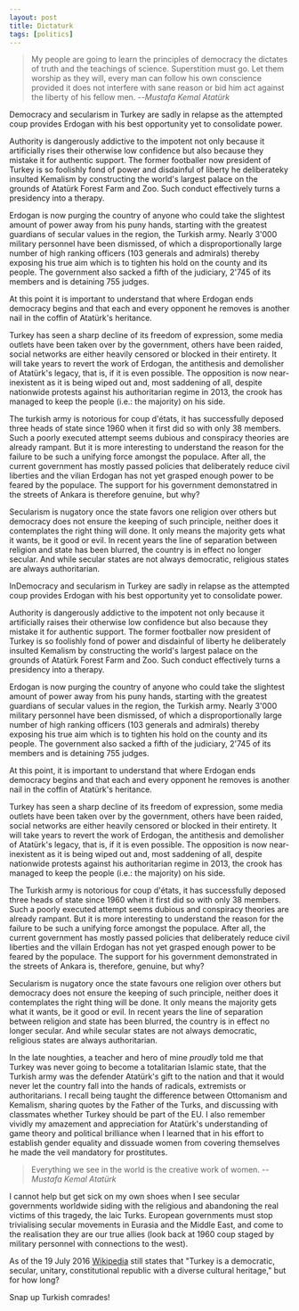 ```yaml
---
layout: post 
title: Dictaturk
tags: [politics]
---
```

> My people are going to learn the principles of democracy the dictates of truth and the teachings of science. Superstition must go. Let them worship as they will, every man can follow his own conscience provided it does not interfere with sane reason or bid him act against the liberty of his fellow men.
>   --<cite>Mustafa Kemal Atatürk</cite>

Democracy and secularism in Turkey are sadly in relapse as the attempted coup provides Erdogan with his best opportunity yet to consolidate power. 

Authority is dangerously addictive to the impotent not only because it artificially rises their otherwise low confidence but also because they mistake it for authentic support. The former footballer now president of Turkey is so foolishly fond of power and disdainful of liberty he deliberateky insulted Kemalism by constructing the world's largest palace on the grounds of Atatürk Forest Farm and Zoo. Such conduct effectively turns a presidency into a therapy.

Erdogan is now purging the country of anyone who could take the slightest amount of power away from his puny hands, starting with the greatest guardians of secular values in the region, the Turkish army. Nearly 3'000 military personnel have been dismissed, of which a disproportionally large number of high ranking officers (103 generals and admirals) thereby exposing his true aim which is to tighten his hold on the county and its people. The government also sacked a fifth of the judiciary, 2'745 of its members and is detaining 755 judges.

At this point it is important to understand that where Erdogan ends democracy begins and that each and every opponent he removes is another nail in the coffin of Atatürk's heritance.

Turkey has seen a sharp decline of its freedom of expression, some media outlets have been taken over by the government, others have been raided, social networks are either heavily censored or blocked in their entirety. It will take years to revert the work of Erdogan, the antithesis and demolisher of Atatürk's legacy, that is, if it is even possible. The opposition is now near-inexistent as it is being wiped out and, most saddening of all, despite nationwide protests against his authoritarian regime in 2013, the crook has managed to keep the people (i.e.: the majority) on his side. 

The turkish army is notorious for coup d'états, it has successfully deposed three heads of state since 1960 when it first did so with only 38 members. Such a poorly executed attempt seems dubious and conspiracy theories are already rampant. But it is more interesting to understand the reason for the failure to be such a unifying force amongst the populace. After all, the current government has mostly passed policies that deliberately reduce civil liberties and the vilian Erdogan has not yet grasped enough power to be feared by the populace. The support for his government demonstatred in the streets of Ankara is therefore genuine, but why? 

Secularism is nugatory once the state favors one religion over others but democracy does not ensure the keeping of such principle, neither does it contemplates the right thing will done. It only means the majority gets what it wants, be it good or evil. In recent years the line of separation between religion and state has been blurred, the country is in effect no longer secular. And while secular states are not always democratic, religious states are always authoritarian. 

InDemocracy and secularism in Turkey are sadly in relapse as the attempted coup provides Erdogan with his best opportunity yet to consolidate power. 

Authority is dangerously addictive to the impotent not only because it artificially raises their otherwise low confidence but also because they mistake it for authentic support. The former footballer now president of Turkey is so foolishly fond of power and disdainful of liberty he deliberately insulted Kemalism by constructing the world's largest palace on the grounds of Atatürk Forest Farm and Zoo. Such conduct effectively turns a presidency into a therapy.

Erdogan is now purging the country of anyone who could take the slightest amount of power away from his puny hands, starting with the greatest guardians of secular values in the region, the Turkish army. Nearly 3'000 military personnel have been dismissed, of which a disproportionally large number of high ranking officers (103 generals and admirals) thereby exposing his true aim which is to tighten his hold on the county and its people. The government also sacked a fifth of the judiciary, 2'745 of its members and is detaining 755 judges.

At this point, it is important to understand that where Erdogan ends democracy begins and that each and every opponent he removes is another nail in the coffin of Atatürk's heritance.

Turkey has seen a sharp decline of its freedom of expression, some media outlets have been taken over by the government, others have been raided, social networks are either heavily censored or blocked in their entirety. It will take years to revert the work of Erdogan, the antithesis and demolisher of Atatürk's legacy, that is, if it is even possible. The opposition is now near-inexistent as it is being wiped out and, most saddening of all, despite nationwide protests against his authoritarian regime in 2013, the crook has managed to keep the people (i.e.: the majority) on his side. 

The Turkish army is notorious for coup d'états, it has successfully deposed three heads of state since 1960 when it first did so with only 38 members. Such a poorly executed attempt seems dubious and conspiracy theories are already rampant. But it is more interesting to understand the reason for the failure to be such a unifying force amongst the populace. After all, the current government has mostly passed policies that deliberately reduce civil liberties and the villain Erdogan has not yet grasped enough power to be feared by the populace. The support for his government demonstrated in the streets of Ankara is, therefore, genuine, but why? 

Secularism is nugatory once the state favours one religion over others but democracy does not ensure the keeping of such principle, neither does it contemplates the right thing will be done. It only means the majority gets what it wants, be it good or evil. In recent years the line of separation between religion and state has been blurred, the country is in effect no longer secular. And while secular states are not always democratic, religious states are always authoritarian. 

In the late noughties, a teacher and hero of mine *proudly* told me that Turkey was never going to become a totalitarian Islamic state, that the Turkish army was the defender Atatürk's gift to the nation and that it would never let the country fall into the hands of radicals, extremists or authoritarians. I recall being taught the difference between Ottomanism and Kemalism, sharing quotes by the Father of the Turks, and discussing with classmates whether Turkey should be part of the EU. I also remember vividly my amazement and appreciation for Atatürk's understanding of game theory and political brilliance when I learned that in his effort to establish gender equality and dissuade women from covering themselves he made the veil mandatory for prostitutes. 

> Everything we see in the world is the creative work of women.
> --<cite>Mustafa Kemal Atatürk</cite>

I cannot help but get sick on my own shoes when I see secular governments worldwide siding with the religious and abandoning the real victims of this tragedy, the laic Turks. European governments must stop trivialising secular movements in Eurasia and the Middle East, and come to the realisation they are our true allies (look back at 1960 coup staged by military personnel with connections to the west).

As of the 19 July 2016 [Wikipedia](https://en.wikipedia.org/wiki/Turkey) still states that "Turkey is a democratic, secular, unitary, constitutional republic with a diverse cultural heritage," but for how long?

Snap up Turkish comrades!